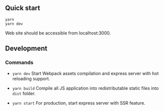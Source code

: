 ## Quick start

```shell
yarn
yarn dev
```

Web site should be accessible from localhost:3000.

## Development

### Commands

* `yarn dev`
Start Webpack assets compilation and express server with hot reloading support.

* `yarn build`
Compile all JS application into redistributable static files into `dist` folder.

* `yarn start`
For production, start express server with SSR feature.
